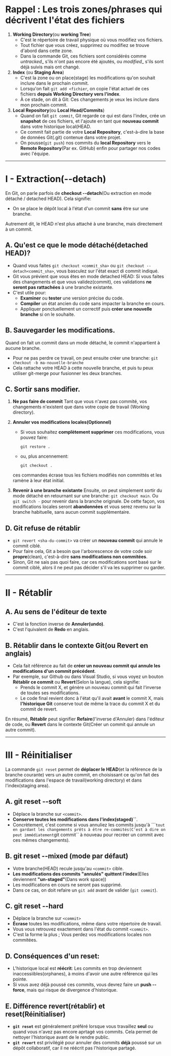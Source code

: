 # Rappel : Les trois zones/phrases qui décrivent l'état des fichiers
1. __Working Directory__(ou __working Tree__)
    * C'est le répertoire de travail physique où vous modifiez vos fichiers.
    * Tout fichier que vous créez, supprimez ou modifiez se trouve d'abord dans cette zone.
    * Dans la commande Git, ces fichiers sont considérés comme _untracked__ s'ils n'ont pas encore été ajoutés, ou _modified__ s'ils sont déjà suivis mais ont changé.
2. __Index__ (ou __Staging Area__)
    * C'est la zone ou on place(stage) les modifications qu'on souhait inclure dans le prochain commit.
    * Lorsqu'on fait ``git add <fichier``, on copie l'état actuel de ces fichiers __depuis Working Directory vers l'index__.
    * À ce stade, on dit à Git: Ces changements je veux les inclure dans mon prochain commit.
3. __Local Repository__(ou __Local Head/Commits__)
    * Quand on fait ``git commit``, Git regarde ce qui est dans l'index, crée un __snapshot__ de ces fichiers, et l'ajoute en tant que __nouveau commit__ dans votre historique local(HEAD.
    * Ce commit fait partie de votre __Local Repository__, c'est-à-dire la base de données Git(.git) contenue dans votre projet.
    * On pousse(``git push``) nos commits du __local Repository__ vers le __Remote Repository__(Par ex. GitHub) enfin pour partager nos codes avec l'équipe.
    
***
# I - Extraction(--detach)
En Git, on parle parfois de __checkout --detach__(Ou extraction en mode détaché / detached HEAD).
Cela signifie:
* On se place le dépôt local à l'état d'un commit __sans__ être sur une branche.

Autrement dit, le HEAD n'est plus attaché à une branche, mais directement à un commit.
## A. Qu'est ce que le mode détaché(detached HEAD)?
* Quand vous faites ``git checkout <commit_sha>`` ou ``git checkout --detach<commit_sha>``, vous basculez sur l'état exact di commit indiqué.
* Git vous prévient que vous êtes en mode detached HEAD: Si vous faites des changements et que vous validez(commit), ces validations __ne seront pas rattachées__ à une branche existante.
* C'est utile pour:
    * __Examiner__ ou __tester__ une version précise du code.
    * __Compiler__ un état ancien du code sans impacter la branche en cours.
    * Appliquer ponctuellement un correctif puis __créer une nouvelle branche__ si on le souhaite.

## B. Sauvegarder les modifications.
Quand on fait un commit dans un mode détaché, le commit n'appartient à aucune branche.
* Pour ne pas perdre ce travail, on peut ensuite créer une branche:
    ``git checkout -b ma-nouvelle-branche``
* Cela rattache votre HEAD à cette nouvelle branche, et puis tu peux utiliser git-merge pour fusionner les deux branches.

## C. Sortir sans modifier.
1. __Ne pas faire de commit__
    Tant que vous n'avez pas commité, vos changements n'existent que dans votre copie de travail (Working directory).
2. __Annuler vos modifications locales(Optionnel)__
    * Si vous souhaitez __complètement supprimer__ ces modifications, vous pouvez faire:
        ````git
        git restore .
        ````
    * ou, plus ancennement:
        ````
        git checkout .
        ````
    ces commandes écrase tous les fichiers modifiés non committés et les ramène à leur état initial.
    
3. __Revenir à une branche existante__
    Ensuite, on peut simplement sortir du mode détaché en retournant sur une branche: ``git checkout main``.
    Ou ``git switch -`` pour revenir dans la branche originale.
    De cette façon, vos modifications locales seront __abandonnées__ et vous serez revenu sur la branche habituelle, sans aucun commit supplémentaire.

## D. Git refuse de rétablir
* ``git revert <sha-du-commit>`` va créer un __nouveau commit__ qui annule le commit ciblé.
* Pour faire cela, Git a besoin que l'arborescence de votre code soir __propre__(clean), c'est-à-dire __sans modifications non commitées__. 
* Sinon, Git ne sais pas quoi faire, car ces modifications sont basé sur le commit ciblé, alors il ne peut pas décider s'il va les supprimer ou garder.

***
# II - Rétablir
## A. Au sens de l'éditeur de texte
* C'est la fonction inverse de __Annuler(undo)__.
* C'est l'quivalent de __Redo__ en anglais.

## B. Rétablir dans le contexte __Git__(ou __Revert__ en anglais)
* Cela fait référence au fait de __créer un nouveau commit qui annule les modifications d'un commit précédent__.
* Par exemple, sur Github ou dans Visual Studio, si vous voyez un bouton __Rétablir ce commit__ ou __Revert__(Selon la langue), cela signifie:
    * Prends le commit X, et génère un nouveau commit qui fait l'inverse de toutes ses modifications.
    * Le code final revient donc à l'état qu'il avait __avant__ le commit X, mais __l'historique Git__ conserve tout de même la trace du commit X et du commit de revert.

En résumé, __Rétablir__ peut signifier __Refaire__(l'inverse d'Annuler) dans l'éditeur de code, ou __Revert__ dans le contexte Git(Créer un commit qui annule un autre commit).

***
# III - Réinitialiser 
La commande ``git reset`` permet de __déplacer le HEAD__(et la référence de la branche courante) vers un autre commit, en choisissant ce qu'on fait des modifications dans l'espace de travail(working directory) et dans l'index(staging area).
## A. git reset --soft <commit>
 * Déplace la branche sur ``<commit>``.
 * __Conserve toutes les modifications dans l'index(staged)``__.
 * Concrètement, c'est comme si vous annuliez les commits jusqu'à ```<commit>`` tout en gardant les changements prêts à être re-commités(C'est à dire on peut immédiatement ``git commit`` à nouveau pour recréer un commit avec ces mêmes changements).
## B. git reset --mixed <commit> (mode par défaut)
 * Votre branche(HEAD) recule jusqu'au ``<commit>`` cible.
 * __Les modifications des commits "annulés" quittent l'index__(Elles deviennent __"un-staged"__(Dans work space))
 * Les modifications en cours ne seront pas supprimé. 
 * Dans ce cas, on doit refaire un  ``git add`` avant de valider (``git commit``).
## C. git reset --hard <commit>
 * Déplace la branche sur ``<commit>``
 * __Écrase__ toutes les modifications, même dans votre répertoire de travail.
 * Vous vous retrouvez exactement dans l'état du commit ``<commit>``.
 * C'est la forme la plus <destructive>; Vous perdez vos modifications locales non commitées.

## D. Conséquences d'un reset:
* L'historique local est __réécrit__: Les commits en trop deviennent inaccessiibles(orphanes), à moins d'avoir une autre référence qui les pointe.
* Si vous avez déjà poussé ces commits, vous devrez faire un __push --force__, mais qui risque de divergence d'historique.

## E. Différence revert(rétablir) et reset(Réinitialiser)
* __``git reset``__ est généralement préféré lorsque vous travaillez __seul__ ou quand vous n'avez pas encore aprtagé vos commits. Cela permet de nettoyer l'historique avant de le rendre public.
* __``git revert``__ est privilégié pour annuler des commits __déjà__ poussé sur un dépôt collaboratif, car il ne réécrit pas l'historique partagé.
